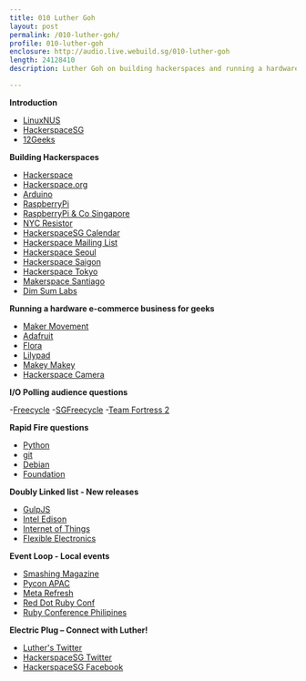 ```yaml
---
title: 010 Luther Goh
layout: post
permalink: /010-luther-goh/
profile: 010-luther-goh
enclosure: http://audio.live.webuild.sg/010-luther-goh
length: 24128410
description: Luther Goh on building hackerspaces and running a hardware e-commerce business for geeks.

---
```


**Introduction**

- [LinuxNUS](http://nushackers.org/)
- [HackerspaceSG](http://hackerspace.sg)
- [12Geeks](http://12geeks.com/shop/)

**Building Hackerspaces**

- [Hackerspace](http://en.wikipedia.org/wiki/Hackerspace)
- [Hackerspace.org](http://hackerspaces.org/wiki/)
- [Arduino](http://arduino.cc)
- [RaspberryPi](http://raspberrypi.org)
- [RaspberryPi & Co Singapore](https://www.facebook.com/groups/raspberrypisingapore/)
- [NYC Resistor](http://www.nycresistor.com/)
- [HackerspaceSG Calendar](http://hackerspace.sg/calendar/)
- [Hackerspace Mailing List](https://groups.google.com/forum/#!topic/hackerspacesg/)
- [Hackerspace Seoul](http://hackerspaceseoul.com)
- [Hackerspace Saigon](http://hackspace.vn/)
- [Hackerspace Tokyo](http://www.tokyohackerspace.org/)
- [Makerspace Santiago](http://stgomakerspace.com/)
- [Dim Sum Labs](http://dimsumlabs.com/)

**Running a hardware e-commerce business for geeks**

- [Maker Movement](http://en.wikipedia.org/wiki/Maker_culture)
- [Adafruit](http://www.adafruit.com/)
- [Flora](http://www.adafruit.com/flora)
- [Lilypad](http://arduino.cc/en/Main/arduinoBoardLilyPad)
- [Makey Makey](http://www.makeymakey.com/)
- [Hackerspace Camera](http://cam.hackerspace.sg/pi)

**I/O Polling audience questions**

-[Freecycle](https://www.freecycle.org/)
-[SGFreecycle](http://sgfreecycle.org/)
-[Team Fortress 2](http://www.teamfortress.com/)

**Rapid Fire questions**

- [Python](http://www.python.org/)
- [git](http://git-scm.org)
- [Debian](http://www.debian.org/)
- [Foundation](http://foundation.zurb.com/)

**Doubly Linked list - New releases**

- [GulpJS](http://gulpjs.com/)
- [Intel Edison](http://www.intel.com/content/www/us/en/do-it-yourself/edison.html)
- [Internet of Things](http://en.wikipedia.org/wiki/Internet_of_Things)
- [Flexible Electronics](http://en.wikipedia.org/wiki/Flexible_electronics)

**Event Loop - Local events**

- [Smashing Magazine](http://www.smashingmagazine.com/2013/12/31/desktop-wallpaper-calendar-january-2014/)
- [Pycon APAC](http://tw.pycon.org/2014apac/en/)
- [Meta Refresh](https://metarefresh.in/2014/)
- [Red Dot Ruby Conf](http://rubyconf.ph/)
- [Ruby Conference Philipines](http://reddotrubyconf.com/)

**Electric Plug  – Connect with Luther!**

- [Luther's Twitter](https://www.twitter.com/elfgoh)
- [HackerspaceSG Twitter](https://www.twitter.com/hacperspacesg)
- [HackerspaceSG Facebook](https://www.facebook.com/groups/hackerspacesg/)
